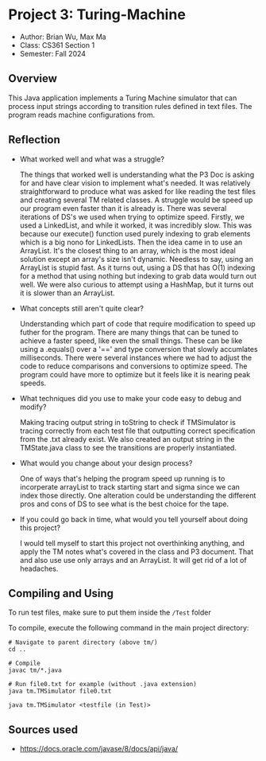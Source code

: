 # Project 3: Turing-Machine

* Author: Brian Wu, Max Ma
* Class: CS361 Section 1
* Semester: Fall 2024 

## Overview

This Java application implements a Turing Machine simulator that can process input strings according to transition rules defined in text files. The program reads machine configurations from.


## Reflection

- What worked well and what was a struggle? 

  The things that worked well is understanding what the P3 Doc is asking for and have clear vision to implement what's needed. It was relatively straightforward to produce what was asked for like reading the test files and creating several TM related classes. A struggle would be speed up our program even faster than it is already is. There was several iterations of DS's we used when trying to optimize speed. Firstly, we used a LinkedList, and while it worked, it was incredibly slow. This was because our execute() function used purely indexing to grab elements which is a big nono for LinkedLists. Then the idea came in to use an ArrayList. It's the closest thing to an array, which is the most ideal solution except an array's size isn't dynamic. Needless to say, using an ArrayList is stupid fast. As it turns out, using a DS that has O(1) indexing for a method that using nothing but indexing to grab data would turn out well. We were also curious to attempt using a HashMap, but it turns out it is slower than an ArrayList.  

- What concepts still aren't quite clear?

  Understanding which part of code that require modification to speed up futher for the program. There are many things that can be tuned to achieve a faster speed, like even the small things. These can be like using a .equals() over a '==' and type conversion that slowly accumlates milliseconds. There were several instances where we had to adjust the code to reduce comparisons and conversions to optimize speed. The program could have more to optimize but it feels like it is nearing peak speeds.
  
- What techniques did you use to make your code easy to debug and modify?

  Making tracing output string in toString to check if TMSimulator is tracing correctly from each test file that outputting correct specification from the .txt already exist. We also created an output string in the TMState.java class to see the transitions are properly instantiated. 
  
- What would you change about your design process?

  One of ways that's helping the program speed up running is to incorperate arrayList to track starting start and sigma since we can index those directly. One alteration could be understanding the different pros and cons of DS to see what is the best choice for the tape.

- If you could go back in time, what would you tell yourself about doing this project?

  I would tell myself to start this project not overthinking anything, and apply the TM notes what's covered in the class and P3 document. That and also use use only arrays and an ArrayList. It will get rid of a lot of headaches.

## Compiling and Using
To run test files, make sure to put them inside the `/Test` folder

To compile, execute the following command in the main project directory:
```
# Navigate to parent directory (above tm/)
cd ..

# Compile
javac tm/*.java

# Run file0.txt for example (without .java extension) 
java tm.TMSimulator file0.txt

java tm.TMSimulator <testfile (in Test)>

```

## Sources used

- https://docs.oracle.com/javase/8/docs/api/java/ 
